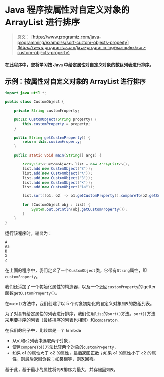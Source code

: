 # Java 程序按属性对自定义对象的 ArrayList 进行排序

> 原文： [https://www.programiz.com/java-programming/examples/sort-custom-objects-property](https://www.programiz.com/java-programming/examples/sort-custom-objects-property)

#### 在此程序中，您将学习按 Java 中给定属性对自定义对象的数组列表进行排序。

## 示例：按属性对自定义对象的 ArrayList 进行排序

```java
import java.util.*;

public class CustomObject {

    private String customProperty;

    public CustomObject(String property) {
        this.customProperty = property;
    }

    public String getCustomProperty() {
        return this.customProperty;
    }

    public static void main(String[] args) {

        ArrayList<Customobject> list = new ArrayList<>();
        list.add(new CustomObject("Z"));
        list.add(new CustomObject("A"));
        list.add(new CustomObject("B"));
        list.add(new CustomObject("X"));
        list.add(new CustomObject("Aa"));

        list.sort((o1, o2) -> o1.getCustomProperty().compareTo(o2.getCustomProperty()));

        for (CustomObject obj : list) {
            System.out.println(obj.getCustomProperty());
        }
    }
}
```

运行该程序时，输出为：

```java
A
Aa
B
X
Z
```

在上面的程序中，我们定义了一个`CustomObject`类，它带有`String`属性，即`customProperty`。

我们还添加了一个初始化属性的构造器，以及一个返回`customProperty`的 getter 函数`getCustomProperty()`。

在`main()`方法中，我们创建了以 5 个对象初始化的自定义对象`列表`的数组列表。

为了对具有给定属性的列表进行排序，我们使用`list`的`sort()`方法。`sort()`方法采用要排序的列表（最终排序的列表也相同）和`comparator`。

在我们的例子中，比较器是一个 lambda

*   从`o1`和`o2`列表中选取两个对象，
*   使用`compareTo()`方法比较两个对象的`customProperty`，
*   如果 o1 的属性大于 o2 的属性，最后返回正数；如果 o1 的属性小于 o2 的属性，则最后返回负数；如果相等，则返回零。

基于此，基于最小的属性将`列表`排序为最大，并存储回`列表`。